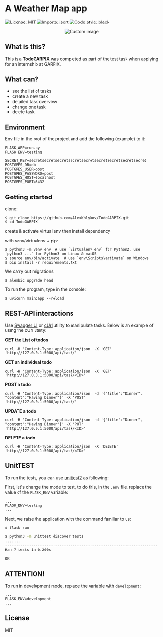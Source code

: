 # A Weather Map app

<p align="left">
<a href="https://github.com/psf/black/blob/main/LICENSE"><img alt="License: MIT" src="https://black.readthedocs.io/en/stable/_static/license.svg"></a>
<a href="https://pycqa.github.io/isortE"><img alt="Imports: isort" src="https://img.shields.io/badge/%20imports-isort-%231674b1?style=flat&labelColor=ef8336"></a>
<a href="https://github.com/psf/black"><img alt="Code style: black" src="https://img.shields.io/badge/code%20style-black-000000.svg"></a>
</p>

<p align="center">
  <img src="https://raw.github.com/marcosvbras/todo-list-python/master/images/to-do-list.jpg" alt="Custom image"/>
</p>


## What is this?
This is a **TodoGARPIX** was completed as part of the test task when applying for an internship at GARPIX.


## What can?
- see the list of tasks
- create a new task
- detailed task overview
- change one task
- delete task


## Environment
Env file in the root of the project and add the following (example) to it:
```
FLASK_APP=run.py
FLASK_ENV=testing

SECRET_KEY=secretsecretsecretsecretsecretsecretsecretsecretsecret
POSTGRES_DB=db
POSTGRES_USER=post
POSTGRES_PASSWORD=post
POSTGRES_HOST=localhost
POSTGRES_PORT=5432
```


## Getting started
clone:
```
$ git clone https://github.com/AlexKhlybov/TodoGARPIX.git
$ cd TodoGARPIX
```
create & activate virtual env then install dependency

with venv/virtualenv + pip:
```
$ python3 -m venv env  # use `virtualenv env` for Python2, use `python3 ...` for Python3 on Linux & macOS
$ source env/bin/activate  # use `env\Scripts\activate` on Windows
$ pip install -r requirements.txt
```

We carry out migrations:
```
$ alembic upgrade head
```

To run the program, type in the console:
```
$ uvicorn main:app --reload
```


## REST-API interactions
Use [Swagger UI](https://swagger.io/tools/swagger-ui/) or [cUrl](https://curl.se/) utility to manipulate tasks. Below is an example of using the cUrl utility:

**GET the List of todos**
```
curl -H 'Content-Type: application/json' -X 'GET' 'http://127.0.0.1:5000/api/task/'
```

**GET an individual todo**
```
curl -H 'Content-Type: application/json' -X 'GET' 'http://127.0.0.1:5000/api/task/<ID>'
```

**POST a todo**
```
curl -H 'Content-Type: application/json' -d '{"title":"Dinner", "content":"Having Dinner"}' -X 'POST' 'http://127.0.0.1:5000/api/task/'
```

**UPDATE a todo**
```
curl -H 'Content-Type: application/json' -d '{"title":"Dinner", "content":"Having Dinner"}' -X 'PUT' 'http://127.0.0.1:5000/api/task/<ID>'
```

**DELETE a todo**
```
curl -H 'Content-Type: application/json' -X 'DELETE' 'http://127.0.0.1:5000/api/task/<ID>'
```


## UnitTEST
To run the tests, you can use [unittest2](https://pypi.org/project/unittest2/) as following:

First, let's change the mode to test, to do this, in the `.env` file, replace the value of the `FLASK_ENV` variable:
```
...
FLASK_ENV=testing
...
```

Next, we raise the application with the command familiar to us:
```
$ flask run
```

```bash
$ python3 -m unittest discover tests
.......
----------------------------------------------------------------------
Ran 7 tests in 0.200s

OK
```


## ATTENTION! 
To run in development mode, replace the variable with `development`:
```
...
FLASK_ENV=development
...
```


## License
MIT
